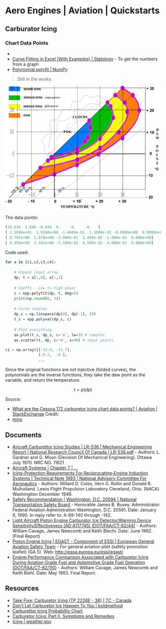 # Aero Engines | Aviation | Quickstarts

## Carburator Icing
### Chart Data Points
- 
- [Curve Fitting in Excel (With Examples) | Statology](https://www.statology.org/curve-fitting-in-excel/) - To get the numbers from a graph
- [Polynomial polyfit | NumPy](https://numpy.org/doc/stable/reference/generated/numpy.polynomial.polynomial.polyfit.html)

> Still in the works.

![](./assets/8Ijnk.png)

The data points: 

```python
[19.634  1.688 -0.044  0.    -0.    -0.   ]
[ 1.5896e+01  1.9160e+00 -1.4600e-01  1.1000e-02 -0.0000e+00  0.0000e+00]
[ 8.797e+00  2.878e+00 -3.080e-01  2.400e-02 -1.000e-03  0.000e+00]
[ 4.955e+00  3.183e+00 -5.500e-01  6.500e-02 -4.000e-03  0.000e+00]
```

Code used: 

```python
for a in [c1,c2,c3,c4]:

    # Unpack input array
    dp, t = a[:,0], a[:,1]

    # Coeffs - Low to high power
    c = npp.polyfit(dp, t, deg=5)
    print(np.round(c, 3))

    # Curve samples
    dp_s = np.linspace(dp[0], dp[-1], 20)
    t_s = npp.polyval(dp_s, c)
    
    # Plot everything
    ax.plot(t_s, dp_s, c='m', lw=3) # samples
    ax.scatter(t, dp, c='m', s=90) # input points
```


```python
c1 = np.array([[-13.9, -13.7],
               [-9.2,  -0.],
               ...
```

Since the original functions are not injective (folded curves), the polynomials are the inverse functions, they take the dew point as the variable, and return the temperature: 
```math
t=p(dp)
```

Source: 
- [What are the Cessna 172 carburetor icing chart data points? | Aviation | StackExchange](https://aviation.stackexchange.com/questions/104108/what-are-the-cessna-172-carburetor-icing-chart-data-points)
Credit: 
- [mins](https://aviation.stackexchange.com/users/3201/mins)

## Documents
- [Aircraft Carburettor Icing Studies | LR-536 | Mechanical Engineering Report | National Research Council Of Canada | LR-536.pdf](./Documents/LR-536.pdf) - Authors: L. Gardner and G. Moon (Devision Of Mechanical Engineering). Ottawa July 1970. NRC NO. 11621
- [Aircraft Systems | Chapter 7 | ...](./Documents/09_phak_ch7.pdf)
- [Icing-Protection Requirements For Reciprocating-Engine Induction Systems | Technical Note 1993 | National Advisory Committee For Aeronautics](./Documents/19930082741.pdf) - Authors: Willard D. Coles, Vern G. Rollin and Donald R. Mulholland. Lewis Flight Propulsion Laboratory Cleveland, Ohio. (NACA). Washingtion December 1949.
- [Safety Recommendation | Washington, D.C. 20594 | National Transportation Safety Board](./Documents/900108NtsbRecCarbHeat.pdf) - Honorable James B. Busey. Administrator: Federal Aviation Administration Washington, D.C. 20591. Date: January 8, 1990. In reply refer to: A-89-140 through -142.
- [Light Aircraft Piston Engine Carburator Ice Detector/Warning Device Sensitivity/Effectiveness (AD A117745) (DOT/FAA/CT-82/44)](./Documents/ADA117745.pdf) - Authors: William Cavage, James Newcomb and Keith Biechi. Date: June 1982. (Final Report)
- [Piston Engine Icing | EGAST - Component of ESSI | European General Aviation Safety Team](./Documents/EGAST_GA5-Piston-Engine-Icing-final.pdf) - For general aviation pilot (safety promotion leaflet) (GA 5). Web: http://easa.europa.eu/essi/egast/
- [Engine Performance Comparison Associated with Carburetor Icing During Aviation Grade Fuel and Automotive Grade Fuel Operation (DOT/FAA/CT-82/110)](./Documents/ct82110.pdf) - Authors: William Cavage, James Newcomb and Keith Biehl. Date: May 1983. Final Report.

## Resources
- [Take Five: Carburetor Icing (TP 2228E - 38) | TC - Canada](https://tc.canada.ca/en/aviation/publications/take-fivefor-safety-tp-2228/take-five-carburetor-icing-tp-2228e-38)
- [Don't Let Carburetor Ice Happen To You | boldmethod](https://www.boldmethod.com/learn-to-fly/aircraft-systems/dont-let-carb-ice-happen-to-you/)
- [Carburettor Icing Probability Chart](https://www.casa.gov.au/sites/default/files/2022-10/carburettor-icing-probability-chart.pdf)
- [Carburetor Icing: Part II, Symptoms and Remedies](http://www.principalair.ca/article%20-%20icing2.htm)
- [Icing | weather.gov](https://www.weather.gov/source/zhu/ZHU_Training_Page/icing_stuff/icing/icing.htm)
